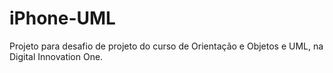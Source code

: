 # iPhone-UML
Projeto para desafio de projeto do curso de Orientação e Objetos e UML, na Digital Innovation One.
